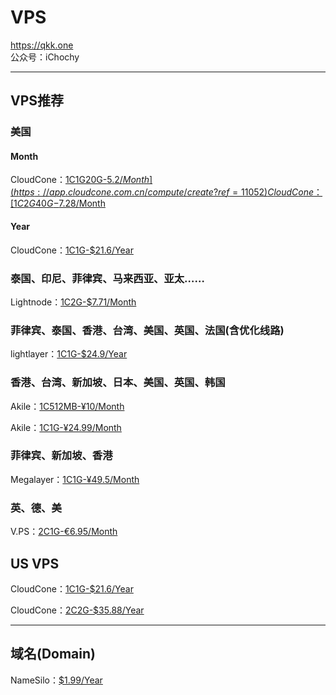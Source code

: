 # VPS
https://qkk.one  
公众号：iChochy  

---

## VPS推荐  
### 美国
#### Month
CloudCone：[1C1G20G-$5.2/Month](https://app.cloudcone.com.cn/compute/create?ref=11052)  
CloudCone：[1C2G40G-$7.28/Month](https://app.cloudcone.com.cn/compute/create?ref=11052)  
#### Year
CloudCone：[1C1G-$21.6/Year](https://app.cloudcone.com.cn/vps/1/create?ref=11052&token=vps-1)  

### 泰国、印尼、菲律宾、马来西亚、亚太……
Lightnode：[1C2G-$7.71/Month](https://www.lightnode.com/?inviteCode=JJI33F&promoteWay=LINK)   

### 菲律宾、泰国、香港、台湾、美国、英国、法国(含优化线路)
lightlayer：[1C1G-$24.9/Year](https://account.lightlayer.net/?affid=171)

### 香港、台湾、新加坡、日本、美国、英国、韩国
Akile：[1C512MB-¥10/Month](https://akile.io/shop/server?type=traffic&areaId=5&nodeId=9&planId=825&aff_code=d73a8ecf-8cf7-43c5-b024-aa50b76ec8b5)

Akile：[1C1G-¥24.99/Month](https://akile.io/shop/server?type=traffic&areaId=7&nodeId=18&planId=892&aff_code=d73a8ecf-8cf7-43c5-b024-aa50b76ec8b5)

### 菲律宾、新加坡、香港
Megalayer：[1C1G-¥49.5/Month](https://account.megalayer.net/aff.php?aff=1678)   

### 英、德、美
V.PS：[2C1G-€6.95/Month](https://vps.hosting/?affid=1504)  

## US VPS 
CloudCone：[1C1G-$21.6/Year](https://app.cloudcone.com.cn/vps/1/create?ref=11052&token=vps-1)  

CloudCone：[2C2G-$35.88/Year](https://app.cloudcone.com.cn/vps/2/create?ref=11052&token=vps-2)   

---

## 域名(Domain)
NameSilo：[$1.99/Year](https://www.namesilo.com/?rid=285e694it)

